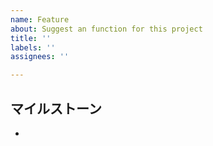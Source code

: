```yaml
---
name: Feature 
about: Suggest an function for this project
title: ''
labels: ''
assignees: ''

---
```


## マイルストーン
* 